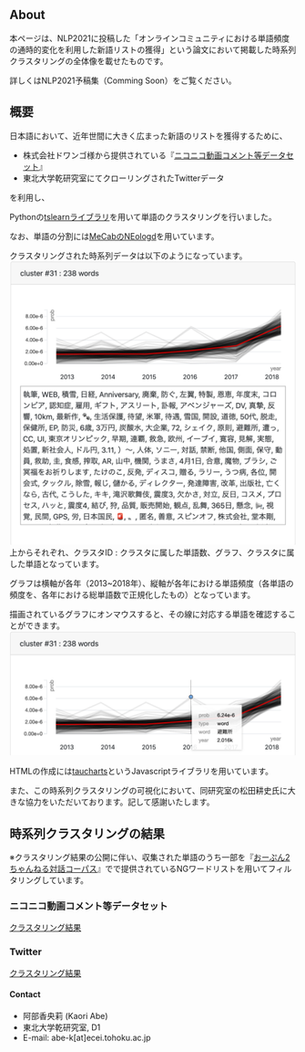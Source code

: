 ## About
本ページは、NLP2021に投稿した「オンラインコミュニティにおける単語頻度の通時的変化を利用した新語リストの獲得」という論文において掲載した時系列クラスタリングの全体像を載せたものです。

詳しくはNLP2021予稿集（Comming Soon）をご覧ください。

## 概要
日本語において、近年世間に大きく広まった新語のリストを獲得するために、

- 株式会社ドワンゴ様から提供されている『[ニコニコ動画コメント等データセット](https://www.nii.ac.jp/dsc/idr/nico/nico-user.html)』
- 東北大学乾研究室にてクローリングされたTwitterデータ

を利用し、

Pythonの[tslearnライブラリ](https://tslearn.readthedocs.io/en/latest/index.html)を用いて単語のクラスタリングを行いました。

なお、単語の分割には[MeCabのNEologd](https://github.com/neologd/mecab-ipadic-neologd/blob/master/README.ja.md)を用いています。


クラスタリングされた時系列データは以下のようになっています。
![グラフ例](fig/sample_1.png)
上からそれぞれ、クラスタID : クラスタに属した単語数、グラフ、クラスタに属した単語となっています。

グラフは横軸が各年（2013~2018年）、縦軸が各年における単語頻度（各単語の頻度を、各年における総単語数で正規化したもの）となっています。


描画されているグラフにオンマウスすると、その線に対応する単語を確認することができます。
![こんなこともできます](fig/sample_2.png)

HTMLの作成には[taucharts](https://github.com/TargetProcess/tauCharts)というJavascriptライブラリを用いています。

また、この時系列クラスタリングの可視化において、同研究室の松田耕史氏に大きな協力をいただいております。記して感謝いたします。

## 時系列クラスタリングの結果

※クラスタリング結果の公開に伴い、収集された単語のうち一部を『[おーぷん2ちゃんねる対話コーパス](https://github.com/1never/open2ch-dialogue-corpus)』でで提供されているNGワードリストを用いてフィルタリングしています。

### ニコニコ動画コメント等データセット
[クラスタリング結果](https://chanabe-k.github.io/time_clustering_novel_words/nico_clustering.html)

### Twitter 
[クラスタリング結果](https://chanabe-k.github.io/time_clustering_novel_words/twitter_clustering.html)


#### Contact
- 阿部香央莉 (Kaori Abe)
- 東北大学乾研究室, D1
- E-mail: abe-k[at]ecei.tohoku.ac.jp
